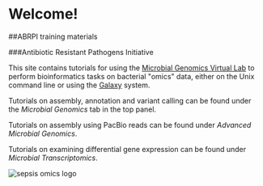 # Welcome!

##ABRPI training materials

###Antibiotic Resistant Pathogens Initiative

This site contains tutorials for using the
[Microbial Genomics Virtual Lab](http:/genome.edu.au/) to perform bioinformatics
tasks on bacterial "omics" data, either on the Unix command line or using
the [Galaxy](http://galaxyproject.org/) system.

Tutorials on assembly, annotation and variant calling can be found under the *Microbial Genomics* tab in the top panel.

Tutorials on assembly using PacBio reads can be found under *Advanced Microbial Genomics*.

Tutorials on examining differential gene expression can be found under *Microbial Transcriptomics*.


![sepsis omics logo](media/logos/omics.png)
